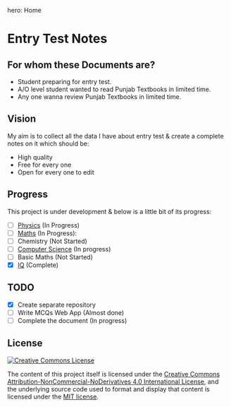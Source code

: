 hero: Home

# Entry Test Notes

## For whom these Documents are?
* Student preparing for entry test.
* A/O level student wanted to read Punjab Textbooks in limited time.
* Any one wanna review Punjab Textbooks in limited time.

## Vision
My aim is to collect all the data I have about entry test & create a complete notes on it which should be:

* High quality
* Free for every one
* Open for every one to edit

## Progress
This project is under development & below is a little bit of its progress:

* [ ] [Physics](./physics) (In Progress)
* [ ] [Maths](./maths) (In Progress):
* [ ] Chemistry (Not Started)
* [ ] [Computer Science](./computer) (In progress)
* [ ] Basic Maths (Not Started)
* [x] [IQ](./iq) (Complete)

## TODO
* [x] Create separate repository
* [ ] Write MCQs Web App (Almost done)
* [ ] Complete the document (In progress)

## License
<a target="blank" rel="license" href="http://creativecommons.org/licenses/by-nc-nd/4.0/"><img alt="Creative Commons License" style="border-width:0" src="https://i.creativecommons.org/l/by-nc-nd/4.0/88x31.png" /></a>

The content of this project itself is licensed under the [Creative Commons Attribution-NonCommercial-NoDerivatives 4.0 International License](http://creativecommons.org/licenses/by-nc-nd/4.0/), and the underlying source code used to format and display that content is licensed under the [MIT license](http://opensource.org/licenses/mit-license.php).
